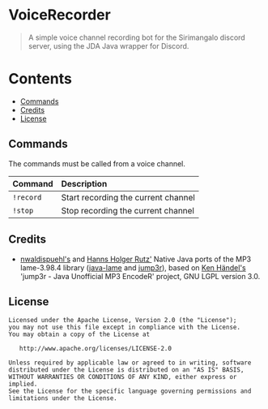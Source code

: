 # VoiceRecorder
> A simple voice channel recording bot for the Sirimangalo discord server, using the JDA
> Java wrapper for Discord.

<!-- START doctoc generated TOC please keep comment here to allow auto update -->
<!-- DON'T EDIT THIS SECTION, INSTEAD RE-RUN doctoc TO UPDATE -->
# Contents

- [Commands](#commands)
- [Credits](#credits)
- [License](#license)

<!-- END doctoc generated TOC please keep comment here to allow auto update -->

## Commands

The commands must be called from a voice channel.

|                   Command                   |                                      Description                                              |
|:--------------------------------------------|:----------------------------------------------------------------------------------------------|
| `!record`                                   | Start recording the current channel                                                           |
| `!stop`                                     | Stop recording the current channel                                                            |

## Credits

- [nwaldispuehl's](https://github.com/nwaldispuehl) and [Hanns Holger Rutz'](https://github.com/Sciss) Native Java ports of the MP3 lame-3.98.4 library ([java-lame](https://github.com/nwaldispuehl/java-lame) and [jump3r](https://github.com/Sciss/jump3r)),
based on [Ken Händel's](https://sourceforge.net/u/kenchis/profile/) 'jump3r - Java Unofficial MP3 EncodeR' project, GNU LGPL version 3.0.

## License

```
Licensed under the Apache License, Version 2.0 (the "License");
you may not use this file except in compliance with the License.
You may obtain a copy of the License at

   http://www.apache.org/licenses/LICENSE-2.0

Unless required by applicable law or agreed to in writing, software
distributed under the License is distributed on an "AS IS" BASIS,
WITHOUT WARRANTIES OR CONDITIONS OF ANY KIND, either express or implied.
See the License for the specific language governing permissions and
limitations under the License.
```
